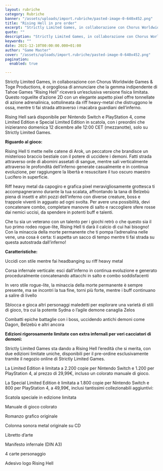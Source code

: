 ```yaml
---
layout: rubriche
category: Rubriche
banner: "/assets/uploads/import.rubriche/pasted-image-0-640x452.png"
title: "Rising Hell in pre order"
excerpt: "Strictly Limited Games, in collaborazione con Chorus Worldwide Games & Toge Productions, è orgogliosa di annunciare che la gemma indipendente di Tahoe Games “Rising Hell” riceverà un’esclusiva versione fisica limitata. Questo roguelite d’azione 2D con un elegante aspetto pixel offre tonnellate di azione adrenalinica, sottolineata da riff heavy-metal che distruggono le ossa, mentre ti fai [&hellip"
quote: ""
description: "Strictly Limited Games, in collaborazione con Chorus Worldwide Games & Toge Productions, è orgogliosa di annunciare che la gemma indipendente di Tahoe Games “Rising Hell” riceverà un’esclusiva versione fisica limitata. Questo roguelite d’azione 2D con un elegante aspetto pixel offre tonnellate di azione adrenalinica, sottolineata da riff heavy-metal che distruggono le ossa, mentre ti fai [&hellip"
keywords: ""
date: 2021-12-10T00:00:00.000+01:00
author: "Game Master"
cover: "/assets/uploads/import.rubriche/pasted-image-0-640x452.png"
pagination:
  enabled: true

---
```


Strictly Limited Games, in collaborazione con Chorus Worldwide Games & Toge Productions, è orgogliosa di annunciare che la gemma indipendente di Tahoe Games “Rising Hell” riceverà un’esclusiva versione fisica limitata. Questo roguelite d’azione 2D con un elegante aspetto pixel offre tonnellate di azione adrenalinica, sottolineata da riff heavy-metal che distruggono le ossa, mentre ti fai strada attraverso i macabra guardiani dell’inferno.

Rising Hell sarà disponibile per Nintendo Switch e PlayStation 4, come Limited Edition e Special Limited Edition in scatola, con i preordini che inizieranno domenica 12 dicembre alle 12:00 CET (mezzanotte), solo su Strictly Limited Games.

**Riguardo al gioco:**

Rising Hell ti mette nelle catene di Arok, un peccatore che brandisce un misterioso braccio bestiale con il potere di uccidere i demoni. Fatti strada attraverso orde di abomini assetati di sangue, mentre sali verticalmente attraverso le profondità dell’inferno generate casualmente e in continua evoluzione, per raggiungere la libertà e resuscitare il tuo oscuro maestro Lucifero in superficie.

Riff heavy metal da capogiro e grafica pixel meravigliosamente grottesca ti accompagneranno durante la tua scalata, affrontando la tana di Belzebù piena di insetti e altri pozzi dell’inferno con diverse creature, boss e trappole viventi in agguato ad ogni svolta. Per avere una possibilità, devi concatenare combo, completare manovre di salto e raccogliere sfere rosse dai nemici uccisi, da spendere in potenti buff e talenti.

Che tu sia un veterano con un talento per i giochi retrò o che questo sia il tuo primo rodeo rogue-lite, Rising Hell ti darà il calcio di cui hai bisogno! Con la minaccia della morte permanente che ti pompa l’adrenalina nelle vene, una cosa è certa: ti aspetta un sacco di tempo mentre ti fai strada su questa autostrada dall’inferno!

**Caratteristiche:**

Uccidi con stile mentre fai headbanging su riff heavy metal

Corsa infernale verticale: esci dall’inferno in continua evoluzione e generato proceduralmente concatenando attacchi in salto e combo soddisfacenti

In vero stile rogue-lite, la minaccia della morte permanente è sempre presente, ma se incontri la tua fine, torni più forte, mentre i buff continuano a salire di livello

Sblocca e gioca altri personaggi maledetti per esplorare una varietà di stili di gioco, tra cui la potente Sydna o l’agile demone canaglia Zelos

Combatti epiche battaglie con i boss, uccidendo antichi demoni come Dagon, Belzebù e altri ancora

**Edizioni rigorosamente limitate con extra infernali per veri cacciatori di demoni:**

Strictly Limited Games sta dando a Rising Hell l’eredità che si merita, con due edizioni limitate uniche, disponibili per il pre-ordine esclusivamente tramite il negozio online di Strictly Limited Games.

La Limited Edition è limitata a 2.200 copie per Nintendo Switch e 1.200 per PlayStation 4, al prezzo di 29,99€, incluso un colorato manuale di gioco.

La Special Limited Edition è limitata a 1.800 copie per Nintendo Switch e 800 per PlayStation 4, a 49,99€, inclusi tantissimi collezionabili aggiuntivi:

Scatola speciale in edizione limitata

Manuale di gioco colorato

Romanzo grafico originale

Colonna sonora metal originale su CD

Libretto d’arte

Manifesto infernale (DIN A3)

4 carte personaggio

Adesivo logo Rising Hell